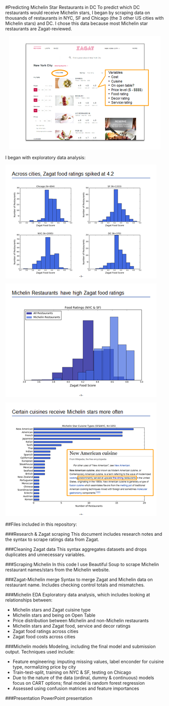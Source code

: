 #Predicting Michelin Star Restaurants in DC
To predict which DC restaurants would receive Michelin stars, I began by scraping data on thousands of restaurants in NYC, SF and Chicago (the 3 other US cities with Michelin stars) and DC. I chose this data because most Michelin star restaurants are Zagat-reviewed. 
<div style="text-align:center"><img src ="/Predicting%20DC%20Michelin%20Restaurants/images/Zagat.png" /></div>

I began with exploratory data analysis: 

![Food Ratings](/Predicting%20DC%20Michelin%20Restaurants/images/food%20ratings.png)

![Food Ratings2](/Predicting%20DC%20Michelin%20Restaurants/images/food%20ratings2.png)

![Cuisines](/Predicting%20DC%20Michelin%20Restaurants/images/cuisines.png)


##Files included in this repository: 

###Research & Zagat scraping
This document includes research notes and the syntax to scrape ratings data from Zagat.

###Cleaning Zagat data
This syntax aggregates datasets and drops duplicates and unnecessary variables.

###Scraping Michelin
In this code I use Beautiful Soup to scrape Michelin restaurant names/stars from the Michelin website.

###Zagat-Michelin merge
Syntax to merge Zagat and Michelin data on restaurant name. Includes checking control totals and mismatches.

###Michelin EDA
Exploratory data analysis, which includes looking at relationships between: 
* Michelin stars and Zagat cuisine type
* Michelin stars and being on Open Table
* Price distribution between Michelin and non-Michelin restaurants
* Michelin stars and Zagat food, service and decor ratings
* Zagat food ratings across cities
* Zagat food costs across cities

###Michelin models
Modeling, including the final model and submission output. Techniques used include:
* Feature engineering: imputing missing values, label enconder for cuisine type, normalizing price by city
* Train-test-split, training on NYC & SF, testing on Chicago
* Due to the nature of the data (ordinal, dummy & continuous) models focus on CART options; final model is random forest regression
* Assessed using confusion matrices and feature importances

###Presentation
PowerPoint presentation
